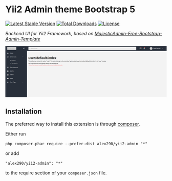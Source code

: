 Yii2 Admin theme Bootstrap 5
===============

[![Latest Stable Version](https://poser.pugx.org/alex290/yii2-admin/v/stable)](https://packagist.org/packages/alex290/yii2-admin)
[![Total Downloads](https://poser.pugx.org/alex290/yii2-admin/downloads)](https://packagist.org/packages/alex290/yii2-admin)
[![License](https://poser.pugx.org/alex290/yii2-admin/license)](https://packagist.org/packages/alex290/yii2-admin)

*Backend UI for Yii2 Framework, based on [MajesticAdmin-Free-Bootstrap-Admin-Template](https://github.com/Urbanui/MajesticAdmin-Free-Bootstrap-Admin-Template)*

!["Yii2 Admin Theme"](https://github.com/alex290/yii2-admin/blob/master/screen.png)

Installation
------------

The preferred way to install this extension is through [composer](http://getcomposer.org/download/).

Either run

```
php composer.phar require --prefer-dist alex290/yii2-admin "*"
```

or add

```
"alex290/yii2-admin": "*"
```

to the require section of your `composer.json` file.

